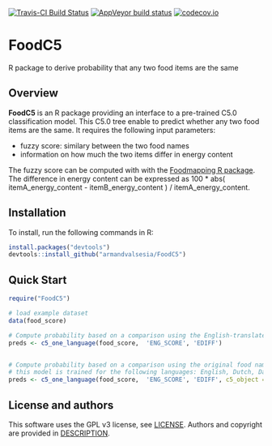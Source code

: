 [![Travis-CI Build Status](https://travis-ci.org/armandvalsesia/FoodC5.svg?branch=master)](https://travis-ci.org/armandvalsesia/FoodC5)
[![AppVeyor build status](https://ci.appveyor.com/api/projects/status/github/armandvalsesia/FoodC5?branch=master&svg=true)](https://ci.appveyor.com/project/armandvalsesia/FoodC5/branch/master)
[![codecov.io](https://codecov.io/github/armandvalsesia/FoodC5/coverage.svg?branch=master)](https://codecov.io/github/armandvalsesia/FoodC5?branch=master)

# FoodC5
R package to derive probability that any two food items are the same

## Overview

**FoodC5** is an R package providing an interface to a pre-trained C5.0 classification model.
This C5.0 tree enable to predict whether any two food items are the same. It requires the following input parameters:

* fuzzy score: similary between the two food names 
* information on how much the two items differ in energy content

The fuzzy score can be computed with with the [Foodmapping R package](https://github.com/armandvalsesia/Foodmapping).
The difference in energy content can be expressed as 100 * abs( itemA_energy_content - itemB_energy_content ) / itemA_energy_content.

## Installation

To install, run the following commands in R:

``` r
install.packages("devtools")
devtools::install_github("armandvalsesia/FoodC5")
```
## Quick Start


``` r
require("FoodC5")

# load example dataset
data(food_score)

# Compute probability based on a comparison using the English-translated food names
preds <- c5_one_language(food_score,  'ENG_SCORE', 'EDIFF')


# Compute probability based on a comparison using the original food names
# this model is trained for the following languages: English, Dutch, Danish, and a modest subset for Greek, Spanish and Bulgarian.  
preds <- c5_one_language(food_score,  'ENG_SCORE', 'EDIFF', c5_object = read_c50_ori())

```

## License and authors

This software uses the GPL v3 license, see [LICENSE](LICENSE).
Authors and copyright are provided in [DESCRIPTION](DESCRIPTION). 
